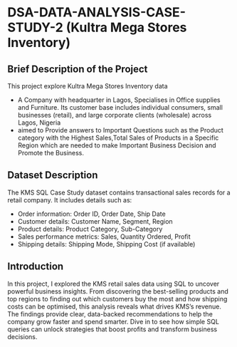 # DSA-DATA-ANALYSIS-CASE-STUDY-2 (Kultra Mega Stores Inventory)

## Brief Description of the Project
 This project explore Kultra Mega Stores Inventory data
 - A Company with headquarter in Lagos, Specialises in Office supplies and Furniture. Its customer base includes individual consumers, small businesses (retail), and large corporate clients (wholesale) across Lagos, Nigeria
 - aimed to Provide answers to  Important Questions such as the Product category with the Highest Sales,Total Sales of Products in a Specific Region which are needed to make Important Business Decision and Promote the Business.

## Dataset Description
The KMS SQL Case Study dataset contains transactional sales records for a retail company. It includes details such as:
- Order information: Order ID, Order Date, Ship Date
- Customer details: Customer Name, Segment, Region
- Product details: Product Category, Sub-Category
- Sales performance metrics: Sales, Quantity Ordered, Profit
- Shipping details: Shipping Mode, Shipping Cost (if available)
  

## Introduction
In this project, I explored the KMS retail sales data using SQL to uncover powerful business insights. From discovering the best-selling products and top regions to finding out which customers buy the most and how shipping costs can be optimised, this analysis reveals what drives KMS’s revenue. The findings provide clear, data-backed recommendations to help the company grow faster and spend smarter. Dive in to see how simple SQL queries can unlock strategies that boost profits and transform business decisions.
